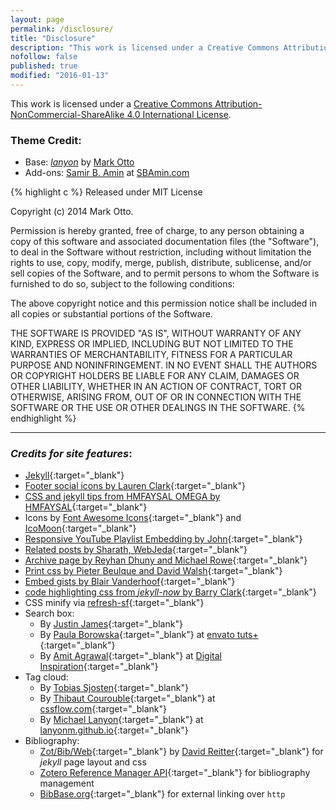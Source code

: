 ```yaml
---
layout: page
permalink: /disclosure/
title: "Disclosure"
description: "This work is licensed under a Creative Commons Attribution-NonCommercial-ShareAlike 4.0 International License"
nofollow: false
published: true
modified: "2016-01-13"
---
```


This work is licensed under a <a rel="license" href="http://creativecommons.org/licenses/by-nc-sa/4.0/">Creative Commons Attribution-NonCommercial-ShareAlike 4.0 International License</a>.

### Theme Credit: 

*   Base: [*lanyon*](https://github.com/poole/lanyon) by [Mark Otto](https://github.com/mdo)
*   Add-ons: [Samir B. Amin](https://twitter.com/sbamin) at [SBAmin.com](http://www.sbamin.com)

{% highlight c %}
Released under MIT License

Copyright (c) 2014 Mark Otto.

Permission is hereby granted, free of charge, to any person obtaining a copy of this software and associated documentation files (the "Software"), to deal in the Software without restriction, including without limitation the rights to use, copy, modify, merge, publish, distribute, sublicense, and/or sell copies of the Software, and to permit persons to whom the Software is furnished to do so, subject to the following conditions:

The above copyright notice and this permission notice shall be included in all copies or substantial portions of the Software.

THE SOFTWARE IS PROVIDED "AS IS", WITHOUT WARRANTY OF ANY KIND, EXPRESS OR IMPLIED, INCLUDING BUT NOT LIMITED TO THE WARRANTIES OF MERCHANTABILITY, FITNESS FOR A PARTICULAR PURPOSE AND NONINFRINGEMENT. IN NO EVENT SHALL THE AUTHORS OR COPYRIGHT HOLDERS BE LIABLE FOR ANY CLAIM, DAMAGES OR OTHER LIABILITY, WHETHER IN AN ACTION OF CONTRACT, TORT OR OTHERWISE, ARISING FROM, OUT OF OR IN CONNECTION WITH THE SOFTWARE OR THE USE OR OTHER DEALINGS IN THE SOFTWARE.
{% endhighlight %}

***

### <i class="fa fa-thumbs-o-up"> Credits for site features</i>:

*   [Jekyll](https://jekyllrb.com){:target="_blank"}
*   [Footer social icons by Lauren Clark](http://codepen.io/Deadlymuffin/pen/hGiqo/){:target="_blank"}
*   [CSS and jekyll tips from HMFAYSAL OMEGA by HMFAYSAL](https://github.com/hmfaysal/hmfaysal-omega-theme){:target="_blank"}
*   Icons by [Font Awesome Icons](http://fortawesome.github.io/Font-Awesome/icons/){:target="_blank"} and [IcoMoon](https://icomoon.io){:target="_blank"}
*   [Responsive YouTube Playlist Embedding by John](http://avexdesigns.com/responsive-youtube-embed/){:target="_blank"}
*   [Related posts by Sharath, WebJeda](https://blog.webjeda.com/jekyll-related-posts/){:target="_blank"}
*   [Archive page by Reyhan Dhuny and Michael Rowe](http://reyhan.org/2013/03/jekyll-archive-without-plugins.html){:target="_blank"}
*   [Print css by Pieter Beulque and David Walsh](http://www.webdesignerdepot.com/2010/01/10-tips-for-better-print-style-sheets/){:target="_blank"}
*   [Embed gists by Blair Vanderhoof](https://github.com/blairvanderhoof/gist-embed){:target="_blank"}
*   [code highlighting css from *jekyll-now* by Barry Clark](https://github.com/barryclark/jekyll-now){:target="_blank"}
*   CSS minify via [refresh-sf](http://refresh-sf.com){:target="_blank"}
*   Search box:
    *   By [Justin James](https://github.com/digitaldrummerj){:target="_blank"}
    *   By [Paula Borowska](https://twitter.com/paulaborowska){:target="_blank"} at [envato tuts+](http://webdesign.tutsplus.com/tutorials/css-experiments-with-a-search-form-input-and-button--cms-22069){:target="_blank"}
    *   By [Amit Agrawal](http://www.labnol.org/about/){:target="_blank"} at [Digital Inspiration](http://www.labnol.org/internet/google-custom-search-css/28360/){:target="_blank"}
*   Tag cloud:
    *   By [Tobias Sjosten](https://github.com/tobiassjosten/tobiassjosten.github.io){:target="_blank"}
    *   By [Thibaut Courouble](https://github.com/Thibaut){:target="_blank"} at [cssflow.com](http://www.cssflow.com/snippets/sliding-tags){:target="_blank"}
    *   By [Michael Lanyon](https://github.com/lanyonm){:target="_blank"} at [lanyonm.github.io](https://github.com/lanyonm/lanyonm.github.io){:target="_blank"}
*   Bibliography:
    *   [Zot/Bib/Web](https://github.com/davidswelt/zot_bib_web){:target="_blank"} by [David Reitter](https://github.com/davidswelt){:target="_blank"} for *jekyll* page layout and css
    *   [Zotero Reference Manager API](https://www.zotero.org){:target="_blank"} for bibliography management
    *   [BibBase.org](http://bibbase.org){:target="_blank"} for external linking over `http`
